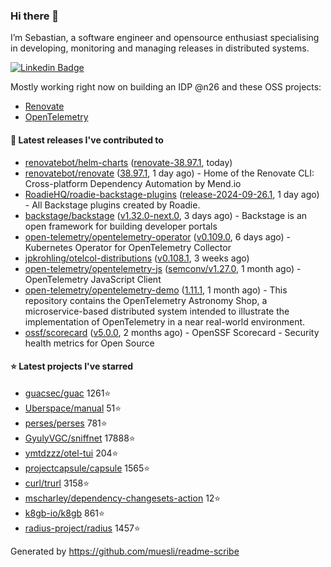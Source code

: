 ### Hi there 👋

I’m Sebastian, a software engineer and opensource enthusiast specialising in developing, monitoring and managing releases in distributed systems.    

[![Linkedin Badge](https://img.shields.io/badge/-LinkedIn-blue?style=flat&logo=Linkedin&logoColor=white&link=https://www.linkedin.com/in/sebastian-poxhofer/)](https://www.linkedin.com/in/sebastian-poxhofer/)

Mostly working right now on building an IDP @n26 and these OSS projects:
- [Renovate](https://github.com/renovatebot/renovate)
- [OpenTelemetry](https://github.com/open-telemetry)



#### 🚀 Latest releases I've contributed to

- [renovatebot/helm-charts](https://github.com/renovatebot/helm-charts) ([renovate-38.97.1](https://github.com/renovatebot/helm-charts/releases/tag/renovate-38.97.1), today)
- [renovatebot/renovate](https://github.com/renovatebot/renovate) ([38.97.1](https://github.com/renovatebot/renovate/releases/tag/38.97.1), 1 day ago) - Home of the Renovate CLI: Cross-platform Dependency Automation by Mend.io
- [RoadieHQ/roadie-backstage-plugins](https://github.com/RoadieHQ/roadie-backstage-plugins) ([release-2024-09-26.1](https://github.com/RoadieHQ/roadie-backstage-plugins/releases/tag/release-2024-09-26.1), 1 day ago) - All Backstage plugins created by Roadie.
- [backstage/backstage](https://github.com/backstage/backstage) ([v1.32.0-next.0](https://github.com/backstage/backstage/releases/tag/v1.32.0-next.0), 3 days ago) - Backstage is an open framework for building developer portals
- [open-telemetry/opentelemetry-operator](https://github.com/open-telemetry/opentelemetry-operator) ([v0.109.0](https://github.com/open-telemetry/opentelemetry-operator/releases/tag/v0.109.0), 6 days ago) - Kubernetes Operator for OpenTelemetry Collector
- [jpkrohling/otelcol-distributions](https://github.com/jpkrohling/otelcol-distributions) ([v0.108.1](https://github.com/jpkrohling/otelcol-distributions/releases/tag/v0.108.1), 3 weeks ago)
- [open-telemetry/opentelemetry-js](https://github.com/open-telemetry/opentelemetry-js) ([semconv/v1.27.0](https://github.com/open-telemetry/opentelemetry-js/releases/tag/semconv/v1.27.0), 1 month ago) - OpenTelemetry JavaScript Client
- [open-telemetry/opentelemetry-demo](https://github.com/open-telemetry/opentelemetry-demo) ([1.11.1](https://github.com/open-telemetry/opentelemetry-demo/releases/tag/1.11.1), 1 month ago) - This repository contains the OpenTelemetry Astronomy Shop, a microservice-based distributed system intended to illustrate the implementation of OpenTelemetry in a near real-world environment.
- [ossf/scorecard](https://github.com/ossf/scorecard) ([v5.0.0](https://github.com/ossf/scorecard/releases/tag/v5.0.0), 2 months ago) - OpenSSF Scorecard - Security health metrics for Open Source

#### ⭐ Latest projects I've starred

- [guacsec/guac](https://github.com/guacsec/guac) 1261⭐
- [Uberspace/manual](https://github.com/Uberspace/manual) 51⭐
- [perses/perses](https://github.com/perses/perses) 781⭐
- [GyulyVGC/sniffnet](https://github.com/GyulyVGC/sniffnet) 17888⭐
- [ymtdzzz/otel-tui](https://github.com/ymtdzzz/otel-tui) 204⭐
- [projectcapsule/capsule](https://github.com/projectcapsule/capsule) 1565⭐
- [curl/trurl](https://github.com/curl/trurl) 3158⭐
- [mscharley/dependency-changesets-action](https://github.com/mscharley/dependency-changesets-action) 12⭐
- [k8gb-io/k8gb](https://github.com/k8gb-io/k8gb) 861⭐
- [radius-project/radius](https://github.com/radius-project/radius) 1457⭐



Generated by https://github.com/muesli/readme-scribe
